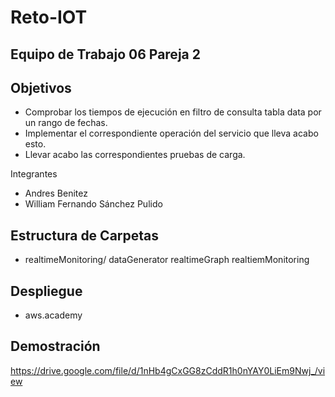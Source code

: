 # Reto-IOT
## Equipo de Trabajo 06 Pareja 2

## Objetivos

- Comprobar los tiempos de ejecución en filtro de consulta tabla data por un rango de fechas.
- Implementar el correspondiente operación del servicio que lleva acabo esto.
- Llevar acabo las correspondientes pruebas de carga.

Integrantes

- Andres Benitez
- William Fernando Sánchez Pulido

## Estructura de Carpetas

- realtimeMonitoring/
  dataGenerator
  realtimeGraph
  realtiemMonitoring
  
## Despliegue

- aws.academy

## Demostración

https://drive.google.com/file/d/1nHb4gCxGG8zCddR1h0nYAY0LiEm9Nwj_/view


